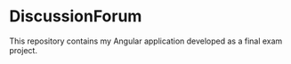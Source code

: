 # DiscussionForum
This repository contains my Angular application developed as a final exam project.
